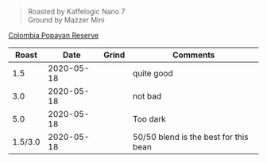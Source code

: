 > Roasted by Kaffelogic Nano 7<br>
> Ground by Mazzer Mini

[Colombia Popayan Reserve](https://www.greenbeanhouse.co.nz/product/2085558)

| Roast | Date       | Grind | Comments |
|-------|------------|-------|----------
| 1.5   | 2020-05-18 |  | quite good
| 3.0   | 2020-05-18 |  | not bad
| 5.0   | 2020-05-18 |  | Too dark
| 1.5/3.0 | 2020-05-18 |  | 50/50 blend is the best for this bean


